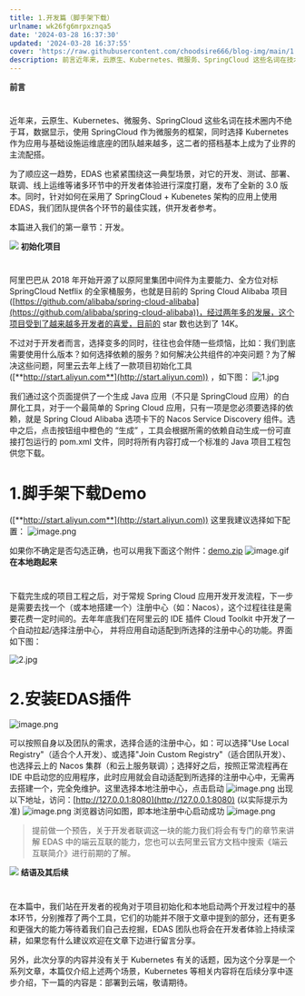 ```yaml
---
title: 1.开发篇（脚手架下载）
urlname: wk26fg6mrpxznqa5
date: '2024-03-28 16:37:30'
updated: '2024-03-28 16:37:55'
cover: 'https://raw.githubusercontent.com/choodsire666/blog-img/main/1.开发篇（脚手架下载）/277661a671ab9a2c9ce6811abfce6157.gif'
description: 前言近年来，云原生、Kubernetes、微服务、SpringCloud 这些名词在技术圈内不绝于耳，数据显示，使用 SpringCloud 作为微服务的框架，同时选择 Kubernetes 作为应用与基础设施运维底座的团队越来越多，这二者的搭档基本上成为了业界的主流配搭。为了顺应这一趋势，E...
---
```

**前言**
# 

近年来，云原生、Kubernetes、微服务、SpringCloud 这些名词在技术圈内不绝于耳，数据显示，使用 SpringCloud 作为微服务的框架，同时选择 Kubernetes 作为应用与基础设施运维底座的团队越来越多，这二者的搭档基本上成为了业界的主流配搭。

为了顺应这一趋势，EDAS 也紧紧围绕这一典型场景，对它的开发、测试、部署、联调、线上运维等诸多环节中的开发者体验进行深度打磨，发布了全新的 3.0 版本。同时，针对如何在采用了 SpringCloud + Kubenetes 架构的应用上使用 EDAS，我们团队提供各个环节的最佳实践，供开发者参考。

本篇进入我们的第一章节：开发。

![](https://cdn.nlark.com/yuque/0/2020/gif/1169676/1601284036559-f86c2b88-6bca-4c25-837c-595e42b80e19.gif#height=64&id=u125t&originHeight=10&originWidth=22&originalType=binary&ratio=1&rotation=0&showTitle=false&size=0&status=done&style=none&title=&width=140)
**初始化项目**
# 

阿里巴巴从 2018 年开始开源了以原阿里集团中间件为主要能力、全方位对标 SpringCloud Netflix 的全家桶服务，也就是目前的 Spring Cloud Alibaba 项目([https://github.com/alibaba/spring-cloud-alibaba](https://github.com/alibaba/spring-cloud-alibaba))，经过两年多的发展，这个项目受到了越来越多开发者的喜爱，目前的 star 数也达到了 14K。

不过对于开发者而言，选择变多的同时，往往也会伴随一些烦恼，比如：我们到底需要使用什么版本？如何选择依赖的服务？如何解决公共组件的冲突问题？为了解决这些问题，阿里云去年上线了一款项目初始化工具([**http://start.aliyun.com**](http://start.aliyun.com)) ，如下图：
![1.jpg](https://cdn.nlark.com/yuque/0/2020/jpeg/1169676/1601284072543-5545ef92-1e21-46df-b451-7950f6b6a055.jpeg?x-oss-process=image%2Fwatermark%2Ctype_d3F5LW1pY3JvaGVp%2Csize_36%2Ctext_5rK554K45bCP5rOi%2Ccolor_FFFFFF%2Cshadow_50%2Ct_80%2Cg_se%2Cx_10%2Cy_10#averageHue=%23f7f7f7&height=737&id=Fd0yD&originHeight=737&originWidth=1280&originalType=binary&ratio=1&rotation=0&showTitle=false&size=66834&status=done&style=none&title=&width=1280)

我们通过这个页面提供了一个生成 Java 应用（不只是 SpringCloud 应用）的白屏化工具，对于一个最简单的 Spring Cloud 应用，只有一项是您必须要选择的依赖，就是 Spring Cloud Alibaba 选项卡下的 Nacos Service Discovery 组件。选中之后，点击按钮组中橙色的 “生成” ，工具会根据所需的依赖自动生成一份可直接打包运行的 pom.xml 文件，同时将所有内容打成一个标准的 Java 项目工程包供您下载。

# 1.脚手架下载Demo

([**http://start.aliyun.com**](http://start.aliyun.com)) 这里我建议选择如下配置：
![image.png](https://cdn.nlark.com/yuque/0/2020/png/1169676/1601285761570-20fb5537-97d7-407f-9d55-140bb0fcbfed.png?x-oss-process=image%2Fwatermark%2Ctype_d3F5LW1pY3JvaGVp%2Csize_21%2Ctext_5rK554K45bCP5rOi%2Ccolor_FFFFFF%2Cshadow_50%2Ct_80%2Cg_se%2Cx_10%2Cy_10#averageHue=%231c2024&height=831&id=l9Xf3&originHeight=831&originWidth=732&originalType=binary&ratio=1&rotation=0&showTitle=false&size=50900&status=done&style=none&title=&width=732)


如果你不确定是否勾选正确，也可以用我下面这个附件：[demo.zip](https://www.yuque.com/attachments/yuque/0/2024/zip/29688613/1711615063556-ddc95645-8739-4779-9f92-a2fd0cd7311d.zip?_lake_card=%7B%22src%22%3A%22https%3A%2F%2Fwww.yuque.com%2Fattachments%2Fyuque%2F0%2F2024%2Fzip%2F29688613%2F1711615063556-ddc95645-8739-4779-9f92-a2fd0cd7311d.zip%22%2C%22name%22%3A%22demo.zip%22%2C%22size%22%3A74065%2C%22ext%22%3A%22zip%22%2C%22source%22%3A%22%22%2C%22status%22%3A%22done%22%2C%22download%22%3Atrue%2C%22taskId%22%3A%22u10ffafe9-8944-434f-9034-6deb9b25047%22%2C%22taskType%22%3A%22transfer%22%2C%22type%22%3A%22application%2Fzip%22%2C%22mode%22%3A%22title%22%2C%22id%22%3A%22nuO3b%22%2C%22card%22%3A%22file%22%7D)
![image.gif](https://cdn.nlark.com/yuque/0/2020/gif/1169676/1601284036522-3df16b67-10f5-48bc-8180-4cd9d37cfb35.gif#averageHue=%23000000&height=1&id=eSs1F&originHeight=1&originWidth=1&originalType=binary&ratio=1&rotation=0&showTitle=false&size=70&status=done&style=none&title=&width=1)
**在本地跑起来**
# 

下载完生成的项目工程之后，对于常规 Spring Cloud 应用开发开发流程，下一步是需要去找一个（或本地搭建一个）注册中心（如：Nacos），这个过程往往是需要花费一定时间的。去年年底我们在阿里云的 IDE 插件 Cloud Toolkit 中开发了一个自动拉起/选择注册中心， 并将应用自动适配到所选择的注册中心的功能。界面如下图：

![2.jpg](https://cdn.nlark.com/yuque/0/2020/jpeg/1169676/1601284081651-3ea3be7f-76ba-4c85-a691-47bf771859a6.jpeg?x-oss-process=image%2Fwatermark%2Ctype_d3F5LW1pY3JvaGVp%2Csize_36%2Ctext_5rK554K45bCP5rOi%2Ccolor_FFFFFF%2Cshadow_50%2Ct_80%2Cg_se%2Cx_10%2Cy_10#averageHue=%2341454b&height=714&id=foQZ5&originHeight=714&originWidth=1280&originalType=binary&ratio=1&rotation=0&showTitle=false&size=89214&status=done&style=none&title=&width=1280)
# 2.安装EDAS插件

![image.png](https://cdn.nlark.com/yuque/0/2020/png/1169676/1601289057549-22be0d44-4068-4304-b3c4-deccd6b318da.png?x-oss-process=image%2Fwatermark%2Ctype_d3F5LW1pY3JvaGVp%2Csize_54%2Ctext_5rK554K45bCP5rOi%2Ccolor_FFFFFF%2Cshadow_50%2Ct_80%2Cg_se%2Cx_10%2Cy_10#averageHue=%231e2226&height=1601&id=AWd3G&originHeight=1601&originWidth=1902&originalType=binary&ratio=1&rotation=0&showTitle=false&size=226692&status=done&style=none&title=&width=1902)

可以按照自身以及团队的需求，选择合适的注册中心，如：可以选择"Use Local Registry"（适合个人开发）、或选择"Join Custom Registry"（适合团队开发）、也选择云上的 Nacos 集群（和云上服务联调）；选择好之后，按照正常流程再在 IDE 中启动您的应用程序，此时应用就会自动适配到所选择的注册中心中，无需再去搭建一个，完全免维护。这里选择本地注册中心，点击启动
![image.png](https://cdn.nlark.com/yuque/0/2020/png/1169676/1601288851141-4a243889-f6f6-4bbe-86c2-171f8ad43020.png?x-oss-process=image%2Fwatermark%2Ctype_d3F5LW1pY3JvaGVp%2Csize_41%2Ctext_5rK554K45bCP5rOi%2Ccolor_FFFFFF%2Cshadow_50%2Ct_80%2Cg_se%2Cx_10%2Cy_10#averageHue=%233e4348&height=853&id=ErWIQ&originHeight=853&originWidth=1453&originalType=binary&ratio=1&rotation=0&showTitle=false&size=142125&status=done&style=none&title=&width=1453)
出现以下地址，访问：[http://127.0.0.1:8080](http://127.0.0.1:8080)  (以实际提示为准)
![image.png](https://cdn.nlark.com/yuque/0/2020/png/1169676/1601288867238-d61f429b-16ed-4dc7-a7b9-8d320039fbe4.png?x-oss-process=image%2Fwatermark%2Ctype_d3F5LW1pY3JvaGVp%2Csize_12%2Ctext_5rK554K45bCP5rOi%2Ccolor_FFFFFF%2Cshadow_50%2Ct_80%2Cg_se%2Cx_10%2Cy_10#averageHue=%23515c69&height=132&id=Q0ntA&originHeight=132&originWidth=274&originalType=binary&ratio=1&rotation=0&showTitle=false&size=19796&status=done&style=none&title=&width=274)
浏览器访问如图，即本地注册中心启动成功
![image.png](https://cdn.nlark.com/yuque/0/2020/png/1169676/1601288886469-10fb62ba-2385-4d1a-8d37-d0456c0d4c98.png?x-oss-process=image%2Fwatermark%2Ctype_d3F5LW1pY3JvaGVp%2Csize_55%2Ctext_5rK554K45bCP5rOi%2Ccolor_FFFFFF%2Cshadow_50%2Ct_80%2Cg_se%2Cx_10%2Cy_10#averageHue=%23fdfdfd&height=937&id=MxdYD&originHeight=937&originWidth=1920&originalType=binary&ratio=1&rotation=0&showTitle=false&size=63496&status=done&style=none&title=&width=1920)

> 提前做一个预告，关于开发者联调这一块的能力我们将会有专门的章节来讲解 EDAS 中的端云互联的能力，您也可以去阿里云官方文档中搜索《端云互联简介》进行前期的了解。


![](https://cdn.nlark.com/yuque/0/2020/gif/1169676/1601284036584-28c26276-9060-4ca4-bd44-f88d3d317ec5.gif#height=64&id=QW9oY&originHeight=10&originWidth=22&originalType=binary&ratio=1&rotation=0&showTitle=false&size=0&status=done&style=none&title=&width=140)
**结语及其后续**
# 

在本篇中，我们站在开发者的视角对于项目初始化和本地启动两个开发过程中的基本环节，分别推荐了两个工具，它们的功能并不限于文章中提到的部分，还有更多和更强大的能力等待着我们自己去挖掘，EDAS 团队也将会在开发者体验上持续深耕，如果您有什么建议欢迎在文章下边进行留言分享。

另外，此次分享的内容并没有关于 Kubernetes 有关的话题，因为这个分享是一个系列文章，本篇仅介绍上述两个场景，Kubernetes 等相关内容将在后续分享中逐步介绍，下一篇的内容是：部署到云端，敬请期待。
